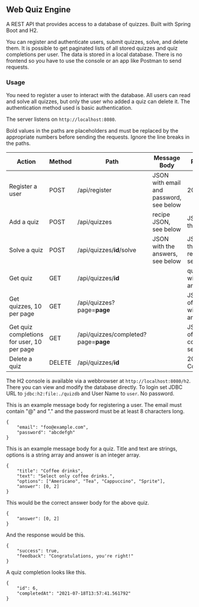## Web Quiz Engine

A REST API that provides access to a database of quizzes. Built with Spring Boot and H2.

You can register and authenticate users, submit quizzes, solve, and delete them.
It is possible to get paginated lists of all stored quizzes and quiz completions per user.
The data is stored in a local database. There is no frontend so you have to use the
console or an app like Postman to send requests.


### Usage

You need to register a user to interact with the database.
All users can read and solve all quizzes, but only the user who added a quiz
can delete it. The authentication method used is basic authentication.

The server listens on `http://localhost:8080`.

Bold values in the paths are placeholders and must be replaced by the appropriate numbers before sending the requests. Ignore the line breaks in the paths.

| Action | Method | Path | Message Body | Response |
| --- | --- | --- | --- | --- |
| Register a user | POST | /api/register | JSON with email and password, see below | 200 OK |
| Add a quiz | POST | /api/quizzes | recipe JSON, see below | JSON with the quiz ID |
| Solve a quiz | POST | /api/quizzes/**id**/solve | JSON with the answers, see below | JSON with the success response, see below |
| Get quiz | GET | /api/quizzes/**id** |  | quiz JSON without answers |
| Get quizzes, 10 per page | GET | /api/quizzes?page=**page** |  | JSON array of quizzes without answers |
| Get quiz completions for user, 10 per page | GET | /api/quizzes/completed?page=**page** |  | JSON array of completions, see below |
| Delete a quiz | DELETE | /api/quizzes/**id** |  | 204 No Content |

The H2 console is available via a webbrowser at `http://localhost:8080/h2`. There you can view and modify the database directly.
To login set JDBC URL to `jdbc:h2:file:./quizdb` and User Name to `user`. No password.


This is an example message body for registering a user. The email must contain "@" and "." and the password must be at least 8 characters long.
```
{
    "email": "foo@example.com",
    "password": "abcdefgh"
}
```
This is an example message body for a quiz. Title and text are strings, options is a string array and answer is an integer array.
```
{
    "title": "Coffee drinks",
    "text": "Select only coffee drinks.",
    "options": ["Americano", "Tea", "Cappuccino", "Sprite"],
    "answer": [0, 2]
}
```
This would be the correct answer body for the above quiz.
```
{
    "answer": [0, 2]
}
```
And the response would be this.
```
{
    "success": true,
    "feedback": "Congratulations, you're right!"
}
```
A quiz completion looks like this.
```
{
    "id": 6,
    "completedAt": "2021-07-18T13:57:41.561792"
}
```
